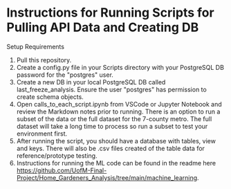 # Instructions for Running Scripts for Pulling API Data and Creating DB

Setup Requirements

1. Pull this repository.
2. Create a config.py file in your Scripts directory with your PostgreSQL DB password for the "postgres" user.  
3. Create a new DB in your local PostgreSQL DB called last_freeze_analysis.  Ensure the user "postgres" has permission to create schema objects.
4. Open calls_to_each_script.ipynb from VSCode or Jupyter Notebook and review the Markdown notes prior to running.  There is an option to run a subset of the data or the full dataset for the 7-county metro.  The full dataset will take a long time to process so run a subset to test your environment first.
5. After running the script, you should have a database with tables, view and keys. There will also be .csv files created of the table data for reference/prototype testing.
6. Instructions for running the ML code can be found in the readme here https://github.com/UofM-Final-Project/Home_Gardeners_Analysis/tree/main/machine_learning.  
 
